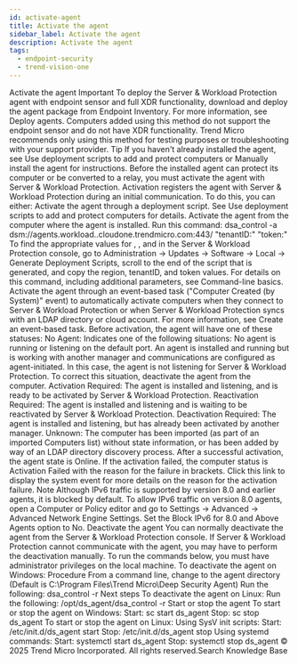 ```yaml
---
id: activate-agent
title: Activate the agent
sidebar_label: Activate the agent
description: Activate the agent
tags:
  - endpoint-security
  - trend-vision-one
---
```


 Activate the agent Important To deploy the Server & Workload Protection agent with endpoint sensor and full XDR functionality, download and deploy the agent package from Endpoint Inventory. For more information, see Deploy agents. Computers added using this method do not support the endpoint sensor and do not have XDR functionality. Trend Micro recommends only using this method for testing purposes or troubleshooting with your support provider. Tip If you haven't already installed the agent, see Use deployment scripts to add and protect computers or Manually install the agent for instructions. Before the installed agent can protect its computer or be converted to a relay, you must activate the agent with Server & Workload Protection. Activation registers the agent with Server & Workload Protection during an initial communication. To do this, you can either: Activate the agent through a deployment script. See Use deployment scripts to add and protect computers for details. Activate the agent from the computer where the agent is installed. Run this command: dsa_control -a dsm://agents.workload.<region>.cloudone.trendmicro.com:443/ "tenantID:<tenant ID>" "token:<token>" To find the appropriate values for <region>, <tenant ID>, and <token> in the Server & Workload Protection console, go to Administration → Updates → Software → Local → Generate Deployment Scripts, scroll to the end of the script that is generated, and copy the region, tenantID, and token values. For details on this command, including additional parameters, see Command-line basics. Activate the agent through an event-based task ("Computer Created (by System)" event) to automatically activate computers when they connect to Server & Workload Protection or when Server & Workload Protection syncs with an LDAP directory or cloud account. For more information, see Create an event-based task. Before activation, the agent will have one of these statuses: No Agent: Indicates one of the following situations: No agent is running or listening on the default port. An agent is installed and running but is working with another manager and communications are configured as agent-initiated. In this case, the agent is not listening for Server & Workload Protection. To correct this situation, deactivate the agent from the computer. Activation Required: The agent is installed and listening, and is ready to be activated by Server & Workload Protection. Reactivation Required: The agent is installed and listening and is waiting to be reactivated by Server & Workload Protection. Deactivation Required: The agent is installed and listening, but has already been activated by another manager. Unknown: The computer has been imported (as part of an imported Computers list) without state information, or has been added by way of an LDAP directory discovery process. After a successful activation, the agent state is Online. If the activation failed, the computer status is Activation Failed with the reason for the failure in brackets. Click this link to display the system event for more details on the reason for the activation failure. Note Although IPv6 traffic is supported by version 8.0 and earlier agents, it is blocked by default. To allow IPv6 traffic on version 8.0 agents, open a Computer or Policy editor and go to Settings → Advanced → Advanced Network Engine Settings. Set the Block IPv6 for 8.0 and Above Agents option to No. Deactivate the agent You can normally deactivate the agent from the Server & Workload Protection console. If Server & Workload Protection cannot communicate with the agent, you may have to perform the deactivation manually. To run the commands below, you must have administrator privileges on the local machine. To deactivate the agent on Windows: Procedure From a command line, change to the agent directory (Default is C:\Program Files\Trend Micro\Deep Security Agent) Run the following: dsa_control -r Next steps To deactivate the agent on Linux: Run the following: /opt/ds_agent/dsa_control -r Start or stop the agent To start or stop the agent on Windows: Start: sc start ds_agent Stop: sc stop ds_agent To start or stop the agent on Linux: Using SysV init scripts: Start: /etc/init.d/ds_agent start Stop: /etc/init.d/ds_agent stop Using systemd commands: Start: systemctl start ds_agent Stop: systemctl stop ds_agent © 2025 Trend Micro Incorporated. All rights reserved.Search Knowledge Base